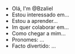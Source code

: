 - Olá, I'm @Bzaliel
- Estou interessado em...
- Estou a aprender...
- Im quer colaborar em...
- Como chegar a mim...
- Pronomes: ...
- Facto divertido: ...

<!---
Bezalielmn/Bezalielmn é um repositório especial porque o seu README.md (este ficheiro) aparece no seu perfil GitHub.
Pode clicar no link Preview para ver as suas alterações.
--->
